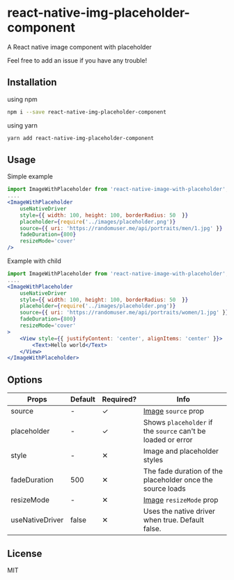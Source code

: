 # react-native-img-placeholder-component

A React native image component with placeholder

Feel free to add an issue if you have any trouble!

## Installation

using npm

```bash
npm i --save react-native-img-placeholder-component
```

using yarn

```bash
yarn add react-native-img-placeholder-component
```

## Usage

Simple example

```jsx
import ImageWithPlaceholder from 'react-native-image-with-placeholder';
....
<ImageWithPlaceholder
    useNativeDriver
    style={{ width: 100, height: 100, borderRadius: 50  }}
    placeholder={require('../images/placeholder.png')}
    source={{ uri: 'https://randomuser.me/api/portraits/men/1.jpg' }}
    fadeDuration={800}
    resizeMode='cover'
/>
```

Example with child

```jsx
import ImageWithPlaceholder from 'react-native-image-with-placeholder';
....
<ImageWithPlaceholder
    useNativeDriver
    style={{ width: 100, height: 100, borderRadius: 50  }}
    placeholder={require('../images/placeholder.png')}
    source={{ uri: 'https://randomuser.me/api/portraits/women/1.jpg' }}
    fadeDuration={800}
    resizeMode='cover'
>
    <View style={{ justifyContent: 'center', alignItems: 'center' }}>
        <Text>Hello world</Text>
    </View>
</ImageWithPlaceholder>
```

## Options

| Props | Default | Required? | Info |
| ---------------- |-------|----|-------------------------------------------------------------------------------------|
| source           | -     | ✓ | [Image](https://facebook.github.io/react-native/docs/images.html) `source` prop     |
| placeholder      | -     | ✓ | Shows `placeholder` if the `source` can't be loaded or error                        |
| style            | -     | ✕ | Image and placeholder styles                                                        |
| fadeDuration     |500    | ✕ | The fade duration of the placeholder once the source loads                          |
| resizeMode       | -     | ✕ | [Image](https://facebook.github.io/react-native/docs/images.html) `resizeMode` prop |
| useNativeDriver  | false | ✕ | Uses the native driver when true. Default false. |

## License

MIT
